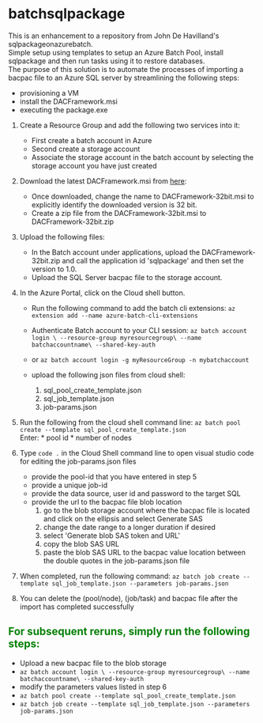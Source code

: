 # batchsqlpackage
This is an enhancement to a repository from John De Havilland's sqlpackageonazurebatch. <br>
Simple setup using templates to setup an Azure Batch Pool, install sqlpackage and then run tasks using it to restore databases. <br>
The purpose of this solution is to automate the processes of importing a bacpac file to an Azure SQL server by streamlining the following steps: 
* provisioning a VM
* install the DACFramework.msi
* executing the package.exe 

1.  Create a Resource Group <myresourcegroup> and add the following two services into it: <br>
    * First create a batch account in Azure 
    * Second create a storage account
    * Associate the storage account in the batch account by selecting the storage account you have just created

2. Download the latest DACFramework.msi from [here](https://www.microsoft.com/en-us/download/details.aspx?id=55255): <br>
    * Once downloaded, change the name to  DACFramework-32bit.msi to explicitly identify the downloaded version is 32 bit.  
    * Create a zip file from the DACFramework-32bit.msi to DACFramework-32bit.zip

3. Upload the following files: <br> 
    * In the Batch account under applications, upload the DACFramework-32bit.zip and call the application id 'sqlpackage' and then set the version to 1.0. 
    * Upload the SQL Server bacpac file to the storage account.

4.  In the Azure Portal, click on the Cloud shell button. <br>
    * Run the following command to add the batch cli extensions: `az extension add --name azure-batch-cli-extensions`       
    * Authenticate Batch account to your CLI session: `az batch account login \ --resource-group myresourcegroup\ --name batchaccountname\ --shared-key-auth`
    * or `az batch account login -g myResourceGroup -n mybatchaccount`
    
    * upload the following json files from cloud shell: 
       1. sql_pool_create_template.json
       2. sql_job_template.json
       3. job-params.json

5. Run the following from the cloud shell command line: `az batch pool create --template sql_pool_create_template.json` <br>
   Enter:
       * pool id 
       * number of nodes

6. Type `code .` in the Cloud Shell command line to open visual studio code for editing the job-params.json files  
    * provide the pool-id that you have entered in step 5
    * provide a unique job-id
    * provide the data source, user id and password to the target SQL
    * provide the url to the bacpac file blob location
        1. go to the blob storage account where the bacpac file is located and click on the ellipsis and select Generate SAS
        2. change the date range to a longer duration if desired
        3. select 'Generate blob SAS token and URL'
        4. copy the blob SAS URL
        5. paste the blob SAS URL to the bacpac value location between the double quotes in the job-params.json file

7. When completed, run the following command: `az batch job create --template sql_job_template.json --parameters job-params.json` 

8. You can delete the (pool/node), (job/task) and bacpac file after the import has completed successfully

## <span style="color:Green">For subsequent reruns, simply run the following steps:</span>
* Upload a new bacpac file to the blob storage
* `az batch account login \ --resource-group myresourcegroup\ --name batchaccountname\ --shared-key-auth`
* modify the parameters values listed in step 6
* `az batch pool create --template sql_pool_create_template.json`
* `az batch job create --template sql_job_template.json --parameters job-params.json`


